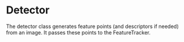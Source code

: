 # Detector

The detector class generates feature points (and descriptors if needed) from an image.
It passes these points to the FeatureTracker.
